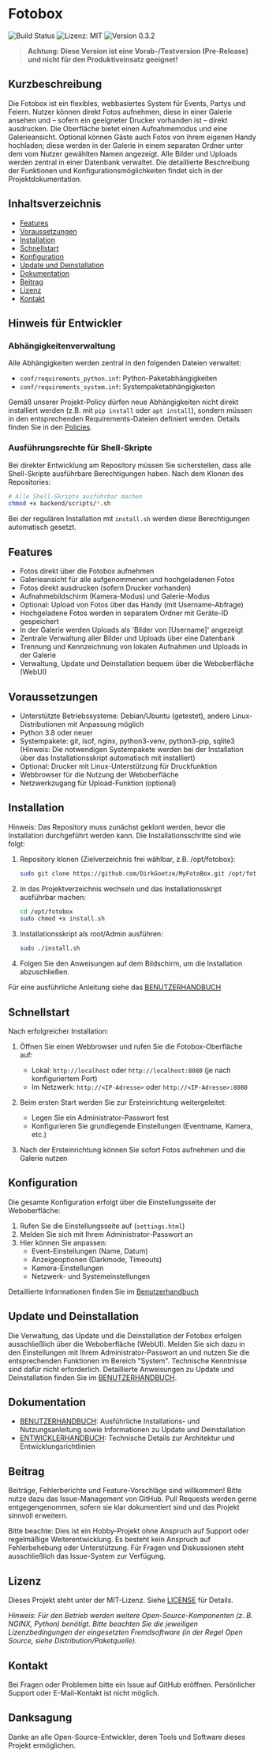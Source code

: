 # Fotobox

![Build Status](https://img.shields.io/badge/build-passing-brightgreen)
![Lizenz: MIT](https://img.shields.io/badge/license-MIT-blue)
![Version 0.3.2](https://img.shields.io/badge/version-0.3.2-orange)

> **Achtung: Diese Version ist eine Vorab-/Testversion (Pre-Release) und nicht für den Produktiveinsatz geeignet!**

## Kurzbeschreibung

Die Fotobox ist ein flexibles, webbasiertes System für Events, Partys und Feiern. Nutzer können direkt Fotos aufnehmen, diese in einer Galerie ansehen und – sofern ein geeigneter Drucker vorhanden ist – direkt ausdrucken. Die Oberfläche bietet einen Aufnahmemodus und eine Galerieansicht. Optional können Gäste auch Fotos von ihrem eigenen Handy hochladen; diese werden in der Galerie in einem separaten Ordner unter dem vom Nutzer gewählten Namen angezeigt. Alle Bilder und Uploads werden zentral in einer Datenbank verwaltet. Die detaillierte Beschreibung der Funktionen und Konfigurationsmöglichkeiten findet sich in der Projektdokumentation.

## Inhaltsverzeichnis

- [Features](#features)
- [Voraussetzungen](#voraussetzungen)
- [Installation](#installation)
- [Schnellstart](#schnellstart)
- [Konfiguration](#konfiguration)
- [Update und Deinstallation](#update-und-deinstallation)
- [Dokumentation](#dokumentation)
- [Beitrag](#beitrag)
- [Lizenz](#lizenz)
- [Kontakt](#kontakt)

## Hinweis für Entwickler

### Abhängigkeitenverwaltung

Alle Abhängigkeiten werden zentral in den folgenden Dateien verwaltet:

- `conf/requirements_python.inf`: Python-Paketabhängigkeiten
- `conf/requirements_system.inf`: Systempaketabhängigkeiten

Gemäß unserer Projekt-Policy dürfen neue Abhängigkeiten nicht direkt installiert werden (z.B. mit `pip install` oder `apt install`), sondern müssen in den entsprechenden Requirements-Dateien definiert werden. Details finden Sie in den [Policies](./policies).

### Ausführungsrechte für Shell-Skripte

Bei direkter Entwicklung am Repository müssen Sie sicherstellen, dass alle Shell-Skripte ausführbare Berechtigungen haben. Nach dem Klonen des Repositories:

```sh
# Alle Shell-Skripte ausführbar machen
chmod +x backend/scripts/*.sh
```

Bei der regulären Installation mit `install.sh` werden diese Berechtigungen automatisch gesetzt.

## Features

- Fotos direkt über die Fotobox aufnehmen
- Galerieansicht für alle aufgenommenen und hochgeladenen Fotos
- Fotos direkt ausdrucken (sofern Drucker vorhanden)
- Aufnahmebildschirm (Kamera-Modus) und Galerie-Modus
- Optional: Upload von Fotos über das Handy (mit Username-Abfrage)
- Hochgeladene Fotos werden in separatem Ordner mit Geräte-ID gespeichert
- In der Galerie werden Uploads als 'Bilder von [Username]' angezeigt
- Zentrale Verwaltung aller Bilder und Uploads über eine Datenbank
- Trennung und Kennzeichnung von lokalen Aufnahmen und Uploads in der Galerie
- Verwaltung, Update und Deinstallation bequem über die Weboberfläche (WebUI)

## Voraussetzungen

- Unterstützte Betriebssysteme: Debian/Ubuntu (getestet), andere Linux-Distributionen mit Anpassung möglich
- Python 3.8 oder neuer
- Systempakete: git, lsof, nginx, python3-venv, python3-pip, sqlite3 (Hinweis: Die notwendigen Systempakete werden bei der Installation über das Installationsskript automatisch mit installiert)
- Optional: Drucker mit Linux-Unterstützung für Druckfunktion
- Webbrowser für die Nutzung der Weboberfläche
- Netzwerkzugang für Upload-Funktion (optional)

## Installation

Hinweis: Das Repository muss zunächst geklont werden, bevor die Installation durchgeführt werden kann. Die Installationsschritte sind wie folgt:

1. Repository klonen (Zielverzeichnis frei wählbar, z.B. /opt/fotobox):

   ```sh
   sudo git clone https://github.com/DirkGoetze/MyFotoBox.git /opt/fotobox
   ```

2. In das Projektverzeichnis wechseln und das Installationsskript ausführbar machen:

   ```sh
   cd /opt/fotobox
   sudo chmod +x install.sh
   ```

3. Installationsskript als root/Admin ausführen:

   ```sh
   sudo ./install.sh
   ```

4. Folgen Sie den Anweisungen auf dem Bildschirm, um die Installation abzuschließen.

Für eine ausführliche Anleitung siehe das [BENUTZERHANDBUCH](documentation/benutzerhandbuch.md#installation-und-einrichtung)

## Schnellstart

Nach erfolgreicher Installation:

1. Öffnen Sie einen Webbrowser und rufen Sie die Fotobox-Oberfläche auf:
   - Lokal: `http://localhost` oder `http://localhost:8080` (je nach konfiguriertem Port)
   - Im Netzwerk: `http://<IP-Adresse>` oder `http://<IP-Adresse>:8080`

2. Beim ersten Start werden Sie zur Ersteinrichtung weitergeleitet:
   - Legen Sie ein Administrator-Passwort fest
   - Konfigurieren Sie grundlegende Einstellungen (Eventname, Kamera, etc.)

3. Nach der Ersteinrichtung können Sie sofort Fotos aufnehmen und die Galerie nutzen

## Konfiguration

Die gesamte Konfiguration erfolgt über die Einstellungsseite der Weboberfläche:

1. Rufen Sie die Einstellungsseite auf (`settings.html`)
2. Melden Sie sich mit Ihrem Administrator-Passwort an
3. Hier können Sie anpassen:
   - Event-Einstellungen (Name, Datum)
   - Anzeigeoptionen (Darkmode, Timeouts)
   - Kamera-Einstellungen
   - Netzwerk- und Systemeinstellungen

Detaillierte Informationen finden Sie im [Benutzerhandbuch](documentation/benutzerhandbuch.md)

## Update und Deinstallation

Die Verwaltung, das Update und die Deinstallation der Fotobox erfolgen ausschließlich über die Weboberfläche (WebUI). Melden Sie sich dazu in den Einstellungen mit Ihrem Administrator-Passwort an und nutzen Sie die entsprechenden Funktionen im Bereich "System". Technische Kenntnisse sind dafür nicht erforderlich. Detaillierte Anweisungen zu Update und Deinstallation finden Sie im [BENUTZERHANDBUCH](documentation/benutzerhandbuch.md).

## Dokumentation

- [BENUTZERHANDBUCH](documentation/benutzerhandbuch.md): Ausführliche Installations- und Nutzungsanleitung sowie Informationen zu Update und Deinstallation
- [ENTWICKLERHANDBUCH](documentation/entwicklerhandbuch.md): Technische Details zur Architektur und Entwicklungsrichtlinien

## Beitrag

Beiträge, Fehlerberichte und Feature-Vorschläge sind willkommen! Bitte nutze dazu das Issue-Management von GitHub. Pull Requests werden gerne entgegengenommen, sofern sie klar dokumentiert sind und das Projekt sinnvoll erweitern.

Bitte beachte: Dies ist ein Hobby-Projekt ohne Anspruch auf Support oder regelmäßige Weiterentwicklung. Es besteht kein Anspruch auf Fehlerbehebung oder Unterstützung. Für Fragen und Diskussionen steht ausschließlich das Issue-System zur Verfügung.

## Lizenz

Dieses Projekt steht unter der MIT-Lizenz. Siehe [LICENSE](LICENSE) für Details.

*Hinweis: Für den Betrieb werden weitere Open-Source-Komponenten (z. B. NGINX, Python) benötigt. Bitte beachten Sie die jeweiligen Lizenzbedingungen der eingesetzten Fremdsoftware (in der Regel Open Source, siehe Distribution/Paketquelle).*

## Kontakt

Bei Fragen oder Problemen bitte ein Issue auf GitHub eröffnen.
Persönlicher Support oder E-Mail-Kontakt ist nicht möglich.

## Danksagung

Danke an alle Open-Source-Entwickler, deren Tools und Software dieses Projekt ermöglichen.
